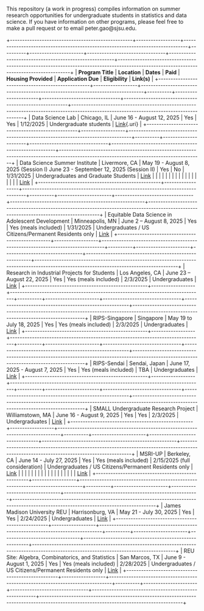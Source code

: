 This repository (a work in progress) compiles information on summer research opportunities for undergraduate students in statistics and data science. If you have information on other programs, please feel free to make a pull request or to email peter.gao\@sjsu.edu.

+--------------------------------------------------+------------------+-------------------------------------------------------------------------------+----------+----------------------+--------------------------------+-------------------------------------------------------+----------------------------------------------------------------------------------------------------------------------------------------+
| **Program Title**                                | **Location**     | **Dates**                                                                     | **Paid** | **Housing Provided** | **Application Due**            | **Eligibility**                                       | **Link(s)**                                                                                                                            |
+--------------------------------------------------+------------------+-------------------------------------------------------------------------------+----------+----------------------+--------------------------------+-------------------------------------------------------+----------------------------------------------------------------------------------------------------------------------------------------+
| Data Science Lab                                 | Chicago, IL      | June 16 - August 12, 2025                                                     | Yes      | Yes                  | 1/12/2025                      | Undergraduate students                                | [Link](https://datascience.uchicago.edu/education/summerlab/program-details/){.uri}                                                    |
+--------------------------------------------------+------------------+-------------------------------------------------------------------------------+----------+----------------------+--------------------------------+-------------------------------------------------------+----------------------------------------------------------------------------------------------------------------------------------------+
| Data Science Summer Institute                    | Livermore, CA    | May 19 - August 8, 2025 (Session I) June 23 - September 12, 2025 (Session II) | Yes      | No                   | 1/31/2025                      | Undergraduates and Graduate Students                  | [Link](https://www.llnl.gov/join-our-team/careers/find-your-job/all/all/3743990005625836)                                              |
|                                                  |                  |                                                                               |          |                      |                                |                                                       |                                                                                                                                        |
|                                                  |                  |                                                                               |          |                      |                                |                                                       | [Link](https://data-science.llnl.gov/dssi/apply)                                                                                       |
+--------------------------------------------------+------------------+-------------------------------------------------------------------------------+----------+----------------------+--------------------------------+-------------------------------------------------------+----------------------------------------------------------------------------------------------------------------------------------------+
| Equitable Data Science in Adolescent Development | Minneapolis, MN  | June 2 – August 8, 2025                                                       | Yes      | Yes (meals included) | 1/31/2025                      | Undergraduates / US Citizens/Permanent Residents only | [Link](https://www.sph.umn.edu/research/projects/equitable-data-science/)                                                              |
+--------------------------------------------------+------------------+-------------------------------------------------------------------------------+----------+----------------------+--------------------------------+-------------------------------------------------------+----------------------------------------------------------------------------------------------------------------------------------------+
| Research in Industrial Projects for Students     | Los Angeles, CA  | June 23 – August 22, 2025                                                     | Yes      | Yes (meals included) | 2/3/2025                       | Undergraduates                                        | [Link](https://www.mathprograms.org/db/programs/1678)                                                                                  |
+--------------------------------------------------+------------------+-------------------------------------------------------------------------------+----------+----------------------+--------------------------------+-------------------------------------------------------+----------------------------------------------------------------------------------------------------------------------------------------+
| RIPS-Singapore                                   | Singapore        | May 19 to July 18, 2025                                                       | Yes      | Yes (meals included) | 2/3/2025                       | Undergraduates                                        | [Link](https://www.ipam.ucla.edu/programs/student-research-programs/research-in-industrial-projects-for-students-rips-2025-singapore/) |
+--------------------------------------------------+------------------+-------------------------------------------------------------------------------+----------+----------------------+--------------------------------+-------------------------------------------------------+----------------------------------------------------------------------------------------------------------------------------------------+
| RIPS-Sendai                                      | Sendai, Japan    | June 17, 2025 - August 7, 2025                                                | Yes      | Yes (meals included) | TBA                            | Undergraduates                                        | [Link](https://www.ipam.ucla.edu/programs/student-research-programs/research-in-industrial-projects-for-students-rips-2025-sendai/)    |
+--------------------------------------------------+------------------+-------------------------------------------------------------------------------+----------+----------------------+--------------------------------+-------------------------------------------------------+----------------------------------------------------------------------------------------------------------------------------------------+
| SMALL Undergraduate Research Project             | Williamstown, MA | June 16 - August 9, 2025                                                      | Yes      | Yes                  | 2/3/2025                       | Undergraduates                                        | [Link](https://www.mathprograms.org/db/programs/1679)                                                                                  |
+--------------------------------------------------+------------------+-------------------------------------------------------------------------------+----------+----------------------+--------------------------------+-------------------------------------------------------+----------------------------------------------------------------------------------------------------------------------------------------+
| MSRI-UP                                          | Berkeley, CA     | June 14 - July 27, 2025                                                       | Yes      | Yes (meals included) | 2/15/2025 (full consideration) | Undergraduates / US Citizens/Permanent Residents only | [Link](https://www.slmath.org//ckeditor_assets/attachments/2767/SLMath_Flyer_MSRI-UP_2025.pdf)                                         |
|                                                  |                  |                                                                               |          |                      |                                |                                                       |                                                                                                                                        |
|                                                  |                  |                                                                               |          |                      |                                |                                                       | [Link](https://www.slmath.org/msri-up)                                                                                                 |
+--------------------------------------------------+------------------+-------------------------------------------------------------------------------+----------+----------------------+--------------------------------+-------------------------------------------------------+----------------------------------------------------------------------------------------------------------------------------------------+
| James Madison University REU                     | Harrisonburg, VA | May 21 - July 30, 2025                                                        | Yes      | Yes                  | 2/24/2025                      | Undergraduates                                        | [Link](https://www.mathprograms.org/db/programs/1677)                                                                                  |
+--------------------------------------------------+------------------+-------------------------------------------------------------------------------+----------+----------------------+--------------------------------+-------------------------------------------------------+----------------------------------------------------------------------------------------------------------------------------------------+
| REU Site: Algebra, Combinatorics, and Statistics | San Marcos, TX   | June 9 - August 1, 2025                                                       | Yes      | Yes (meals included) | 2/28/2025                      | Undergraduates / US Citizens/Permanent Residents only | [Link](https://summerreu.wp.txstate.edu/)                                                                                              |
+--------------------------------------------------+------------------+-------------------------------------------------------------------------------+----------+----------------------+--------------------------------+-------------------------------------------------------+----------------------------------------------------------------------------------------------------------------------------------------+
